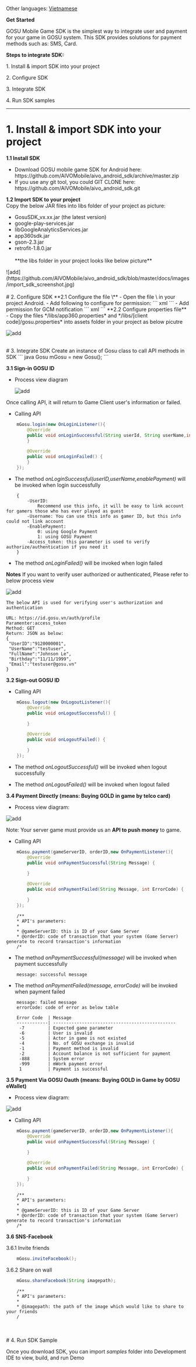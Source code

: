 Other languages: [Vietnamese](README_VI.md)

**Get Started**

GOSU Mobile Game SDK is the simplest way to integrate user and payment for
your game in GOSU system. This SDK provides solutions for payment
methods such as: SMS, Card.



**Steps to integrate SDK:**

​1. Install & import SDK into your project

​2. Configure SDK

​3. Integrate SDK

​4. Run SDK samples

<hr/>

# 1. Install & import SDK into your project
**1.1 Install SDK**
<ul>
	<li>Download GOSU mobile game SDK for Android here: 
	https://github.com/AIVOMobile/aivo_android_sdk/archive/master.zip </li>
	<li>If you use any git tool, you could GIT CLONE here: 
	https://github.com/AIVOMobile/aivo_android_sdk.git</li>

</ul>

**1.2 Import SDK to your project**
<br/>
Copy the below JAR files into libs folder of your project as picture:
<ul>
	<li>GosuSDK_vx.xx.jar (the latest version)</li>
	<li>google-play-services.jar</li>
	<li>libGoogleAnalyticsServices.jar</li>
	<li>app360sdk.jar</li>
	<li>gson-2.3.jar</li>
	<li>retrofit-1.8.0.jar</li>
	<br/>
	**the libs folder in your project looks like below picture**
</ul>
![add](https://github.com/AIVOMobile/aivo_android_sdk/blob/master/docs/images/import_sdk_screenshot.jpg)
<br/>
<br/>
# 2. Configure SDK
**2.1 Configure the file \<AndroidMainfest.xml\>**
- Open the file \<AndroidMainfest.xml\> in your project Android.
- Add following to configure for permission:
``` xml
	<uses-permission android:name="android.permission.WRITE_EXTERNAL_STORAGE" />
	<uses-permission android:name="android.permission.INTERNET" />
	<uses-permission android:name="android.permission.ACCESS_WIFI_STATE" />
	<uses-permission android:name="android.permission.ACCESS_NETWORK_STATE" />
	<uses-permission android:name="android.permission.READ_PHONE_STATE"/> 
	<uses-permission android:name="android.permission.GET_ACCOUNTS" />
	<uses-permission android:name="android.permission.WAKE_LOCK" />
	<uses-permission android:name="android.permission.VIBRATE" />
	<uses-permission android:name="com.google.android.c2dm.permission.RECEIVE" />
```
- Add permission for GCM notification
``` xml
	<permission android:name="<your_package_name>.permission.C2D_MESSAGE" 
				android:protectionLevel="signature" />
    <uses-permission android:name="<your_package_name>.permission.C2D_MESSAGE" />
	<receiver
        android:name="com.google.android.gcm.GCMBroadcastReceiver"
        android:permission="com.google.android.c2dm.permission.SEND" >
        <intent-filter>
            <action android:name="com.google.android.c2dm.intent.RECEIVE" />
            <action android:name="com.google.android.c2dm.intent.REGISTRATION" />
            <category android:name="<your_package_name>" />
        </intent-filter>
    </receiver>
    <service android:name="com.gusu.mobile.sdk.GCMIntentService" /> 
```
**2.2 Configure properties file**
- Copy the files */libs/app360.properties* and */libs/[client code]/gosu.properties* into assets folder in your project as 
below picutre

![add](https://github.com/AIVOMobile/aivo_android_sdk/blob/master/docs/images/assets_folder.jpg)

<br/>
# 3. Integrate SDK
Create an instance of Gosu class to call API methods in SDK
``` java
Gosu mGosu = new Gosu();
```

**3.1 Sign-in GOSU ID**

- Process view diagram
	
	![add](https://github.com/AIVOMobile/aivo_android_sdk/blob/master/docs/images/gosu_sdk_login.png)

Once calling API, it will return to Game Client user's information or failed.<br> 

- Calling API
``` java
	mGosu.login(new OnLoginListener(){
		@Override
	    public void onLoginSuccessful(String userId, String userName,int enablePayment, String access_token) {
		}

		@Override
	    public void onLoginFailed() {
	    }
	});
```
- The method *onLoginSuccessful(userID,userName,enablePayment)* will be invoked when login successfully
``` 
	{
		-UserID: 
			Recommend use this info, it will be easy to link account for gamers those who has ever played as guest
		-Username: You can use this info as gamer ID, but this info could not link account
		-EnablePayment: 
			0: using Google Payment
			1: using GOSU Payment
		-Access_token: this parameter is used to verify authorize/authentication if you need it
	}
```
- The method *onLoginFailed()* will be invoked when login failed

**Notes**
If you want to verify user authorized or authenticated, Please refer to below process view

![add](https://github.com/AIVOMobile/aivo_android_sdk/blob/master/docs/images/gosu_sdk_login2.png)

```
The below API is used for verifying user's authorization and authentication

URL: https://id.gosu.vn/auth/profile
Paramenter:access_token
Method: GET
Return: JSON as below:
{
 "UserID":"9120000001",
 "UserName":"testuser",
 "FullName":"Johnson Le",
 "Birthday":"11/11/1999",
 "Email":"testuser@gosu.vn"
}
```

**3.2 Sign-out GOSU ID**
- Calling API
``` java
	mGosu.logout(new OnLogoutListener(){
		@Override
	    public void onLogoutSuccessful() {

		}

		@Override
	    public void onLogoutFailed() {

	    }
	});
```
- The method *onLogoutSuccessful()* will be invoked when logout successfully

- The method *onLogoutFailed()* will be invoked when logout failed

**3.4 Payment Directly (means: Buying GOLD in game by telco card)**

- Process view diagram:

![add](https://github.com/AIVOMobile/aivo_android_sdk/blob/master/docs/images/gosu_sdk_payment.png)

Note: Your server game must provide us an **API to push money** to game.

- Calling API
``` java
	mGosu.payment(gameServerID, orderID,new OnPaymentListener(){
		@Override
	    public void onPaymentSuccessful(String Message) {

		}

		@Override
	    public void onPaymentFailed(String Message, int ErrorCode) {

	    }		
	}); 

```
```
	/**
	* API's parameters:
	*
	* @gameServerID: this is ID of your Game Server
	* @orderID: code of transaction that your system (Game Server) generate to record transaction's information
	/*	
```
- The method *onPaymentSuccessful(message)* will be invoked when payment successfully
```
	message: successful message
```
- The method *onPaymentFailed(message, errorCode)* will be invoked when payment failed
```
	message: failed message
	errorCode: code of error as below table

	Error Code  | Message
	------------| -----------------------------------------------
	 -7			| Expected game parameter
	 -6			| User is invalid
	 -5			| Actor in game is not existed
	 -4			| No. of GOSU exchange is invalid
	 -1			| Payment method is invalid
	 -2			| Account balance is not sufficient for payment
	 -888		| System error
	 -999		| mWork payment error
	 1			| Payment is successful

```
**3.5 Payment Via GOSU Oauth (means: Buying GOLD in Game by GOSU eWallet)**

- Process view diagram:

![add](https://github.com/AIVOMobile/aivo_android_sdk/blob/master/docs/images/gosu_sdk_payment.png)

- Calling API
``` java
	mGosu.payment(gameServerID, orderID,new OnPaymentListener(){
		@Override
	    public void onPaymentSuccessful(String Message) {

		}

		@Override
	    public void onPaymentFailed(String Message, int ErrorCode) {

	    }		
	}); 

```
```
	/**
	* API's parameters:
	*
	* @gameServerID: this is ID of your Game Server
	* @orderID: code of transaction that your system (Game Server) generate to record transaction's information
	/*	
```

**3.6 SNS-Facebook**

3.6.1 Invite friends

``` java
	mGosu.inviteFacebook();
```

3.6.2 Share on wall

``` java
	mGosu.shareFacebook(String imagepath);
```
```
	/**
	* API's parameters:
	*
	* @imagepath: the path of the image which would like to share to your friends
	/
```

<br/>
<br/>
# 4. Run SDK Sample

Once you download SDK, you can import *samples* folder into Development IDE to view, build, and run Demo